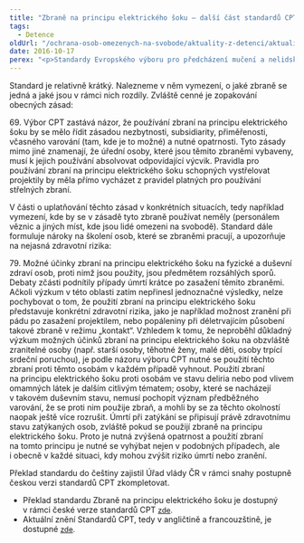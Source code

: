```yaml
---
title: "Zbraně na principu elektrického šoku – další část standardů CPT přeložená do češtiny"
tags:
  - Detence
oldUrl: "/ochrana-osob-omezenych-na-svobode/aktuality-z-detenci/aktuality-z-detenci-2016/zbrane-na-principu-elektrickeho-soku-dalsi-cast-standardu-cpt-prelozena-do-cestiny/"
date: 2016-10-17
perex: "<p>Standardy Evropského výboru pro předcházení mučení a nelidskému nebo ponižujícímu zacházení nebo trestání (CPT) tvoří tematické výňatky z každoročních všeobecných zpráv. Roku 2010 vyšel standard týkající se používání zbraní na principu elektrického šoku – anglicky electrical discharge weapons.</p>"
---
```


<!-- imported from the old website -->

<p>Standard je relativně krátký. Nalezneme v něm vymezení, o jaké zbraně se jedná a jaké jsou v rámci nich rozdíly. Zvláště cenné je zopakování obecných zásad:</p> <p>69. Výbor CPT zastává názor, že používání zbraní na principu elektrického šoku by se mělo řídit zásadou nezbytnosti, subsidiarity, přiměřenosti, včasného varování (tam, kde je to možné) a nutné opatrnosti. Tyto zásady mimo jiné znamenají, že úřední osoby, které jsou těmito zbraněmi vybaveny, musí k jejich používání absolvovat odpovídající výcvik. Pravidla pro používání zbraní na principu elektrického šoku schopných vystřelovat projektily by měla přímo vycházet z pravidel platných pro používání střelných zbraní.</p> <p>V části o uplatňování těchto zásad v konkrétních situacích, tedy například vymezení, kde by se v zásadě tyto zbraně používat neměly (personálem věznic a jiných míst, kde jsou lidé omezeni na svobodě). Standard dále formuluje nároky na školení osob, které se zbraněmi pracují, a upozorňuje na nejasná zdravotní rizika:</p> <p>79. Možné účinky zbraní na principu elektrického šoku na fyzické a duševní zdraví osob, proti nimž jsou použity, jsou předmětem rozsáhlých sporů. Debaty zčásti podnítily případy úmrtí krátce po zasažení těmito zbraněmi. Ačkoli výzkum v této oblasti zatím nepřinesl jednoznačné výsledky, nelze pochybovat o tom, že použití zbraní na principu elektrického šoku představuje konkrétní zdravotní rizika, jako je například možnost zranění při pádu po zasažení projektilem, nebo popáleniny při déletrvajícím působení takové zbraně v režimu „kontakt“. Vzhledem k tomu, že neproběhl důkladný výzkum možných účinků zbraní na principu elektrického šoku na obzvláště zranitelné osoby (např. starší osoby, těhotné ženy, malé děti, osoby trpící srdeční poruchou), je podle názoru výboru CPT nutné se použití těchto zbraní proti těmto osobám v každém případě vyhnout. Použití zbraní na principu elektrického šoku proti osobám ve stavu deliria nebo pod vlivem omamných látek je dalším citlivým tématem; osoby, které se nacházejí v takovém duševním stavu, nemusí pochopit význam předběžného varování, že se proti nim použije zbraň, a mohli by se za těchto okolností naopak ještě více rozrušit. Úmrtí při zatýkání se připisují právě zdravotnímu stavu zatýkaných osob, zvláště pokud se použijí zbraně na principu elektrického šoku. Proto je nutná zvýšená opatrnost a použití zbraní na tomto principu je nutné se vyhýbat nejen v podobných případech, ale i obecně v každé situaci, kdy mohou zvýšit riziko úmrtí nebo zranění.</p> <p><a name="_GoBack"></a>Překlad standardu do češtiny zajistil Úřad vlády ČR v rámci snahy postupně českou verzi standardů CPT zkompletovat.</p><ul><li>Překlad standardu Zbraně na principu elektrického šoku je dostupný v rámci české verze standardů CPT <a href="http://www.cpt.coe.int/lang/cze/cze-standards.pdf" style="font-size: 12.8px;">zde</a><span style="font-size: 12.8px;">.</span></li><li>Aktuální znění Standardů CPT, tedy v angličtině a francouzštině, je dostupné <a href="http://www.cpt.coe.int/en/docsstandards.htm" style="font-size: 12.8px;">zde</a><span style="font-size: 12.8px;">.</span></li></ul> <a name="_msocom_1"></a> <p></p>
